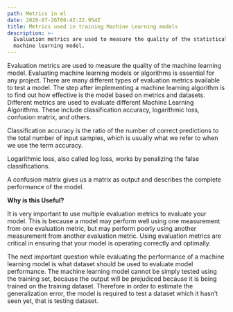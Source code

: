 ```yaml
---
path: Metrics in ml
date: 2020-07-26T06:42:22.954Z
title: Metrics used in training Machine Learning models
description: >-
  Evaluation metrics are used to measure the quality of the statistical or
  machine learning model.
---
```

Evaluation metrics are used to measure the quality of the machine learning model. Evaluating machine learning models or algorithms is essential for any project. There are many different types of evaluation metrics available to test a model. The step after implementing a machine learning algorithm is to find out how effective is the model based on metrics and datasets. Different metrics are used to evaluate different Machine Learning Algorithms. These include classification accuracy, logarithmic loss, confusion matrix, and others. 

Classification accuracy is the ratio of the number of correct predictions to the total number of input samples, which is usually what we refer to when we use the term accuracy. 

Logarithmic loss, also called log loss, works by penalizing the false classifications. 

A confusion matrix gives us a matrix as output and describes the complete performance of the model. 

**Why is this Useful?**

It is very important to use multiple evaluation metrics to evaluate your model. This is because a model may perform well using one measurement from one evaluation metric, but may perform poorly using another measurement from another evaluation metric. Using evaluation metrics are critical in ensuring that your model is operating correctly and optimally. 

The next important question while evaluating the performance of a machine learning model is what dataset should be used to evaluate model performance. The machine learning model cannot be simply tested using the training set, because the output will be prejudiced because it is being trained on the training dataset. Therefore in order to estimate the generalization error, the model is required to test a dataset which it hasn’t seen yet, that is testing dataset.
